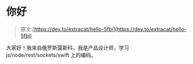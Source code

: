 # 你好

> 原文:[https://dev.to/extracat/hello-5fbi](https://dev.to/extracat/hello-5fbi)

大家好！我来自俄罗斯莫斯科。我是产品设计师，学习 js/node/rest/sockets/swift 上的编码。